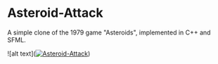 # Asteroid-Attack
A simple clone of the 1979 game "Asteroids", implemented in C++ and SFML. 


![alt text](<a href="https://ibb.co/hhDtKq"><img src="https://preview.ibb.co/bJ8Seq/Asteroid-Attack.png" alt="Asteroid-Attack" border="0"></a>)
